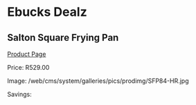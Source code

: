 
# Ebucks Dealz
## Salton Square Frying Pan
[Product Page](https://www.ebucks.com/web/shop/productSelected.do?prodId=780664039&catId=704983235)

Price: R529.00

Image: /web/cms/system/galleries/pics/prodimg/SFP84-HR.jpg

Savings: 


	
